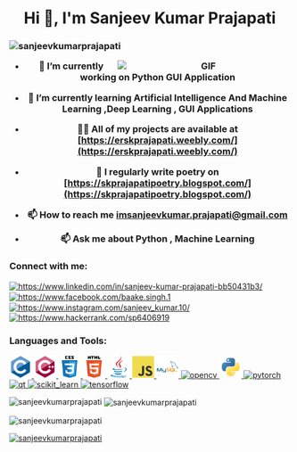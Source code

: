<h1 align="center">Hi 👋, I'm Sanjeev Kumar Prajapati</h1>
<h3 align="center"ℙ𝕪𝕥𝕙𝕠𝕟 𝕒𝕟𝕕 𝕁𝕒𝕧𝕒 𝕋𝕣𝕒𝕚𝕟𝕖𝕣 𝕒𝕥 ℂ𝔻𝔼 || ℙ𝕪𝕥𝕙𝕠𝕟 ℙ𝕣𝕠𝕘𝕣𝕒𝕞𝕞𝕖𝕣 || 𝔼𝕩-𝕏𝕖𝕓𝕚𝕒 ℂ𝕒𝕞𝕡𝕦𝕤 𝔸𝕞𝕓𝕒𝕤𝕤𝕒𝕕𝕠𝕣 || ℝ𝕖𝕔𝕖𝕟𝕥𝕝𝕪 𝕨𝕠𝕣𝕜𝕚𝕟𝕘 𝕠𝕟 𝔾𝕌𝕀 𝔸𝕡𝕡𝕝𝕚𝕔𝕒𝕥𝕚𝕠𝕟𝕤 || 𝔽𝕣𝕠𝕟𝕥 𝔼𝕟𝕕 𝕎𝕖𝕓 𝔻𝕖𝕧𝕖𝕝𝕠𝕡𝕖𝕣 || ℙ𝕣𝕠𝕘𝕣𝕒𝕞𝕞𝕖𝕣 || 𝔻𝕒𝕥𝕒 𝕊𝕔𝕚𝕖𝕟𝕔𝕖 || ℍ𝕦𝕟𝕘𝕣𝕪 𝕃𝕖𝕒𝕣𝕟𝕖𝕣 || 𝔼𝕏-𝕄𝕒𝕔𝕙𝕚𝕟𝕖 𝕃𝕖𝕒𝕣𝕟𝕚𝕟𝕘 𝕀𝕟𝕥𝕖𝕣𝕟 𝕒𝕥 ℂ𝔻𝔼 || 𝔼𝕩-ℂ𝕒𝕞𝕡𝕦𝕤 𝔸𝕞𝕓𝕒𝕤𝕤𝕒𝕕𝕠𝕣 𝕒𝕥 𝕔𝕧𝔻𝕣𝕒𝕘𝕠𝕟 || 𝔼𝕩-ℍℝ ℂ𝕠𝕠𝕣𝕕𝕚𝕟𝕒𝕥𝕠𝕣 𝕒𝕥 ℂ𝕒𝕣𝕖𝕖𝕣 𝔻𝕣𝕖𝕒𝕞𝕤 𝔼𝕕𝕦𝕔𝕒𝕥𝕚𝕠𝕟𝕤|| 𝔼𝕩-𝕀𝕟𝕥𝕖𝕣𝕟 𝕒𝕥 𝕋𝕖𝕔𝕙𝕤𝕟𝕒𝕡 𝕒𝕤 𝕒 ℙ𝕪𝕥𝕙𝕠𝕟 𝔹𝕝𝕠𝕘𝕘𝕖𝕣</h3>

<p align="left"> <img src="https://komarev.com/ghpvc/?username=sanjeevkumarprajapati&label=Profile%20views&color=0e75b6&style=flat" alt="sanjeevkumarprajapati" /> </p>

<img align="right" alt="GIF" src="https://miro.medium.com/max/1400/1*TlbU0F-waQf7_zOfhUNldQ.gif" width="310px" border-radius="50px" />

- 🔭 I’m currently working on **Python GUI Application**

- 🌱 I’m currently learning **Artificial Intelligence And Machine Learning ,Deep Learning , GUI Applications**

- 👨‍💻 All of my projects are available at [https://erskprajapati.weebly.com/](https://erskprajapati.weebly.com/)

- 📝 I regularly write poetry on [https://skprajapatipoetry.blogspot.com/](https://skprajapatipoetry.blogspot.com/)

- 📫 How to reach me **imsanjeevkumar.prajapati@gmail.com**
- 📫 Ask me about **Python , Machine Learning**

<h3 align="left">Connect with me:</h3>
<p align="left">
<a href="https://linkedin.com/in/https://www.linkedin.com/in/sanjeev-kumar-prajapati-bb50431b3/" target="blank"><img align="center" src="https://raw.githubusercontent.com/rahuldkjain/github-profile-readme-generator/master/src/images/icons/Social/linked-in-alt.svg" alt="https://www.linkedin.com/in/sanjeev-kumar-prajapati-bb50431b3/" height="30" width="40" /></a>
<a href="https://fb.com/https://www.facebook.com/baake.singh.1" target="blank"><img align="center" src="https://raw.githubusercontent.com/rahuldkjain/github-profile-readme-generator/master/src/images/icons/Social/facebook.svg" alt="https://www.facebook.com/baake.singh.1" height="30" width="40" /></a>
<a href="https://instagram.com/https://www.instagram.com/sanjeev_kumar.10/" target="blank"><img align="center" src="https://raw.githubusercontent.com/rahuldkjain/github-profile-readme-generator/master/src/images/icons/Social/instagram.svg" alt="https://www.instagram.com/sanjeev_kumar.10/" height="30" width="40" /></a>
<a href="https://www.hackerrank.com/https://www.hackerrank.com/sp6406919" target="blank"><img align="center" src="https://raw.githubusercontent.com/rahuldkjain/github-profile-readme-generator/master/src/images/icons/Social/hackerrank.svg" alt="https://www.hackerrank.com/sp6406919" height="30" width="40" /></a>
</p>

<h3 align="left">Languages and Tools:</h3>
<p align="left"> <a href="https://www.cprogramming.com/" target="_blank"> <img src="https://raw.githubusercontent.com/devicons/devicon/master/icons/c/c-original.svg" alt="c" width="40" height="40"/> </a> <a href="https://www.w3schools.com/cpp/" target="_blank"> <img src="https://raw.githubusercontent.com/devicons/devicon/master/icons/cplusplus/cplusplus-original.svg" alt="cplusplus" width="40" height="40"/> </a> <a href="https://www.w3schools.com/css/" target="_blank"> <img src="https://raw.githubusercontent.com/devicons/devicon/master/icons/css3/css3-original-wordmark.svg" alt="css3" width="40" height="40"/> </a> <a href="https://www.w3.org/html/" target="_blank"> <img src="https://raw.githubusercontent.com/devicons/devicon/master/icons/html5/html5-original-wordmark.svg" alt="html5" width="40" height="40"/> </a> <a href="https://www.java.com" target="_blank"> <img src="https://raw.githubusercontent.com/devicons/devicon/master/icons/java/java-original.svg" alt="java" width="40" height="40"/> </a> <a href="https://developer.mozilla.org/en-US/docs/Web/JavaScript" target="_blank"> <img src="https://raw.githubusercontent.com/devicons/devicon/master/icons/javascript/javascript-original.svg" alt="javascript" width="40" height="40"/> </a> <a href="https://www.mysql.com/" target="_blank"> <img src="https://raw.githubusercontent.com/devicons/devicon/master/icons/mysql/mysql-original-wordmark.svg" alt="mysql" width="40" height="40"/> </a> <a href="https://opencv.org/" target="_blank"> <img src="https://www.vectorlogo.zone/logos/opencv/opencv-icon.svg" alt="opencv" width="40" height="40"/> </a> <a href="https://www.python.org" target="_blank"> <img src="https://raw.githubusercontent.com/devicons/devicon/master/icons/python/python-original.svg" alt="python" width="40" height="40"/> </a> <a href="https://pytorch.org/" target="_blank"> <img src="https://www.vectorlogo.zone/logos/pytorch/pytorch-icon.svg" alt="pytorch" width="40" height="40"/> </a> <a href="https://www.qt.io/" target="_blank"> <img src="https://upload.wikimedia.org/wikipedia/commons/0/0b/Qt_logo_2016.svg" alt="qt" width="40" height="40"/> </a> <a href="https://scikit-learn.org/" target="_blank"> <img src="https://upload.wikimedia.org/wikipedia/commons/0/05/Scikit_learn_logo_small.svg" alt="scikit_learn" width="40" height="40"/> </a> <a href="https://www.tensorflow.org" target="_blank"> <img src="https://www.vectorlogo.zone/logos/tensorflow/tensorflow-icon.svg" alt="tensorflow" width="40" height="40"/> </a> </p>

<p><img align="left" src="https://github-readme-stats.vercel.app/api/top-langs?username=sanjeevkumarprajapati&show_icons=true&locale=en&layout=compact" alt="sanjeevkumarprajapati" /></p>

<p>&nbsp;<img align="center" src="https://github-readme-stats.vercel.app/api?username=sanjeevkumarprajapati&show_icons=true&locale=en" alt="sanjeevkumarprajapati" /></p>

<p><img align="center" src="https://github-readme-streak-stats.herokuapp.com/?user=sanjeevkumarprajapati&" alt="sanjeevkumarprajapati" /></p>
<p align="left"> <a href="https://github.com/ryo-ma/github-profile-trophy"><img src="https://github-profile-trophy.vercel.app/?username=sanjeevkumarprajapati" alt="sanjeevkumarprajapati" /></a> </p>
